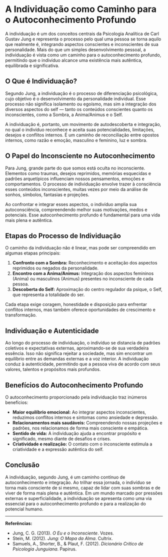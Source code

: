 
# A Individuação como Caminho para o Autoconhecimento Profundo

A individuação é um dos conceitos centrais da Psicologia Analítica de Carl Gustav Jung e representa o processo pelo qual uma pessoa se torna aquilo que realmente é, integrando aspectos conscientes e inconscientes de sua personalidade. Mais do que um simples desenvolvimento pessoal, a individuação é vista como um caminho para o autoconhecimento profundo, permitindo que o indivíduo alcance uma existência mais autêntica, equilibrada e significativa.

## O Que é Individuação?

Segundo Jung, a individuação é o processo de diferenciação psicológica, cujo objetivo é o desenvolvimento da personalidade individual. Esse processo não significa isolamento ou egoísmo, mas sim a integração dos diversos aspectos do self — tanto os conteúdos conscientes quanto os inconscientes, como a Sombra, a Anima/Animus e o Self.

A individuação é, portanto, um movimento de autodescoberta e integração, no qual o indivíduo reconhece e aceita suas potencialidades, limitações, desejos e conflitos internos. É um caminho de reconciliação entre opostos internos, como razão e emoção, masculino e feminino, luz e sombra.

## O Papel do Inconsciente no Autoconhecimento

Para Jung, grande parte do que somos está oculta no inconsciente. Elementos como traumas, desejos reprimidos, memórias esquecidas e padrões arquetípicos influenciam nossos pensamentos, emoções e comportamentos. O processo de individuação envolve trazer à consciência esses conteúdos inconscientes, muitas vezes por meio da análise de sonhos, símbolos, fantasias e projeções.

Ao confrontar e integrar esses aspectos, o indivíduo amplia sua autoconsciência, compreendendo melhor suas motivações, medos e potenciais. Esse autoconhecimento profundo é fundamental para uma vida mais plena e autêntica.

## Etapas do Processo de Individuação

O caminho da individuação não é linear, mas pode ser compreendido em algumas etapas principais:

1. **Confronto com a Sombra:** Reconhecimento e aceitação dos aspectos reprimidos ou negados da personalidade.
2. **Encontro com a Anima/Animus:** Integração dos aspectos femininos (Anima) ou masculinos (Animus) presentes no inconsciente de cada pessoa.
3. **Descoberta do Self:** Aproximação do centro regulador da psique, o Self, que representa a totalidade do ser.

Cada etapa exige coragem, honestidade e disposição para enfrentar conflitos internos, mas também oferece oportunidades de crescimento e transformação.

## Individuação e Autenticidade

Ao longo do processo de individuação, o indivíduo se distancia de padrões coletivos e expectativas externas, aproximando-se de sua verdadeira essência. Isso não significa rejeitar a sociedade, mas sim encontrar um equilíbrio entre as demandas externas e a voz interior. A individuação conduz à autenticidade, permitindo que a pessoa viva de acordo com seus valores, talentos e propósitos mais profundos.

## Benefícios do Autoconhecimento Profundo

O autoconhecimento proporcionado pela individuação traz inúmeros benefícios:

- **Maior equilíbrio emocional:** Ao integrar aspectos inconscientes, reduzimos conflitos internos e sintomas como ansiedade e depressão.
- **Relacionamentos mais saudáveis:** Compreendendo nossas projeções e padrões, nos relacionamos de forma mais consciente e empática.
- **Sentido de vida:** A individuação ajuda a encontrar propósito e significado, mesmo diante de desafios e crises.
- **Criatividade e realização:** O contato com o inconsciente estimula a criatividade e a expressão autêntica do self.

## Conclusão

A individuação, segundo Jung, é um caminho contínuo de autoconhecimento e integração. Ao trilhar essa jornada, o indivíduo se torna mais consciente de si mesmo, capaz de lidar com suas sombras e de viver de forma mais plena e autêntica. Em um mundo marcado por pressões externas e superficialidade, a individuação se apresenta como uma via essencial para o autoconhecimento profundo e para a realização do potencial humano.

---

**Referências:**

- Jung, C. G. (2013). *O Eu e o Inconsciente*. Vozes.
- Stein, M. (2012). *Jung: O Mapa da Alma*. Cultrix.
- Samuels, A., Shorter, B., & Plaut, F. (2012). *Dicionário Crítico de Psicologia Junguiana*. Papirus.
```
